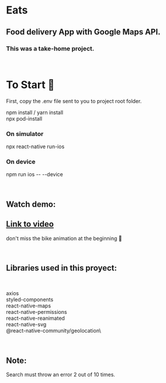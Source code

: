 # Eats

## Food delivery App with Google Maps API.

### This was a take-home project.

<br/>

# To Start 🚀

First, copy the .env file sent to you to project root folder.

npm install / yarn install\
npx pod-install

### On simulator

npx react-native run-ios

### On device

npm run ios -- --device

<br/>

## Watch demo:

## [Link to video](https://youtu.be/zq6UwN6AnXA)

don't miss the bike animation at the beginning 🙂

<br/>

## Libraries used in this proyect:

<br/>

axios\
styled-components\
react-native-maps\
react-native-permissions\
react-native-reanimated\
react-native-svg\
@react-native-community/geolocation\

<br/>

## Note:

Search must throw an error 2 out of 10 times.

<br/>
<br/>
